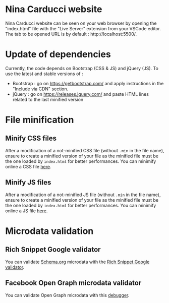 # Nina Carducci website

Nina Carducci website can be seen on your web browser by opening the "index.html" file with the "Live Server" extension from your VSCode editor. The tab to be opened URL is by default : http://localhost:5500/.

# Update of dependencies

Currently, the code depends on Bootstrap (CSS & JS) and jQuery (JS). To use the latest and stable versions of :

- Bootstrap : go on https://getbootstrap.com/ and apply instructions in the "Include via CDN" section.
- jQuery : go on https://releases.jquery.com/ and paste HTML lines related to the last minified version

# File minification

## Minify CSS files

After a modification of a not-minified CSS file (without `.min` in the file name), ensure to create a minified version of your file as the minified file must be the one loaded by `index.html` for better performances.
You can minimify online a CSS file [here](https://www.toptal.com/developers/cssminifier).

## Minify JS files

After a modification of a not-minified JS file (without `.min` in the file name), ensure to create a minified version of your file as the minified file must be the one loaded by `index.html` for better performances.
You can minimify online a JS file [here](https://skalman.github.io/UglifyJS-online/).

# Microdata validation

## Rich Snippet Google validator

You can validate [Schema.org](https://www.schema.org/) microdata with the [Rich Snippet Google validator](https://search.google.com/test/rich-results).

## Facebook Open Graph microdata validator

You can validate Open Graph microdata with this [debugger](https://developers.facebook.com/tools/debug/).
